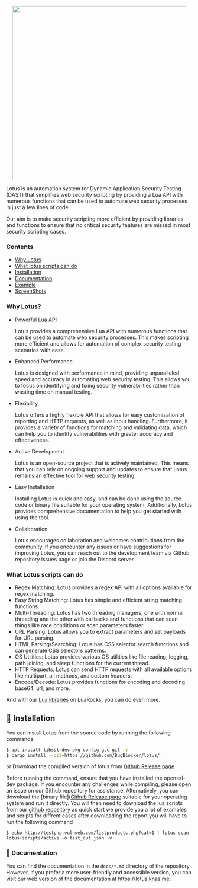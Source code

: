 <p align="center">
<p align="center">
<img src="https://user-images.githubusercontent.com/45688522/222855427-5a328880-1ded-4adf-ac8e-35d0ba1c8cdd.png" width="470px" >
<!-- img src="https://user-images.githubusercontent.com/45688522/222831284-09899d3b-322b-4215-ba99-8294d4bf8a9b.png" width="170px" -->
</p>
Lotus is an automation system for Dynamic Application Security Testing (DAST) that simplifies web security scripting by providing a Lua API with numerous functions that can be used to automate web security processes in just a few lines of code

Our aim is to make security scripting more efficient by providing libraries and functions to ensure that no critical security features are missed in most security scripting cases.

### Contents
- [Why Lotus](#why-lotus)
- [What lotus scripts can do](#what-lotus-scripts-can-do)
- [Installation](#rocket-installation)
- [Documentation](#book-documentation)
- [Example](#example)
- [ScreenShots](#screenshots)

### Why Lotus?
- Powerful Lua API

    Lotus provides a comprehensive Lua API with numerous functions that can be used to automate web security processes. This makes scripting more efficient and allows for automation of complex security testing scenarios with ease.

- Enhanced Performance

    Lotus is designed with performance in mind, providing unparalleled speed and accuracy in automating web security testing. This allows you to focus on identifying and fixing security vulnerabilities rather than wasting time on manual testing.

- Flexibility

    Lotus offers a highly flexible API that allows for easy customization of reporting and HTTP requests, as well as input handling. Furthermore, it provides a variety of functions for matching and validating data, which can help you to identify vulnerabilities with greater accuracy and effectiveness.

- Active Development

    Lotus is an open-source project that is actively maintained, This means that you can rely on ongoing support and updates to ensure that Lotus remains an effective tool for web security testing.

- Easy Installation

    Installing Lotus is quick and easy, and can be done using the source code or binary file suitable for your operating system. Additionally, Lotus provides comprehensive documentation to help you get started with using the tool.

- Collaboration

    Lotus encourages collaboration and welcomes contributions from the community. If you encounter any issues or have suggestions for improving Lotus, you can reach out to the development team via Github repository issues page or join the Discord server.


### What Lotus scripts can do
- Regex Matching: Lotus provides a regex API with all options available for regex matching.
- Easy String Matching: Lotus has simple and efficient string matching functions.
- Multi-Threading: Lotus has two threading managers, one with normal threading and the other with callbacks and functions that can scan things like race conditions or scan parameters faster.
- URL Parsing: Lotus allows you to extract parameters and set payloads for URL parsing.
- HTML Parsing/Searching: Lotus has CSS selector search functions and can generate CSS selectors patterns.
- OS Utilities: Lotus provides various OS utilities like file reading, logging, path joining, and sleep functions for the current thread.
- HTTP Requests: Lotus can send HTTP requests with all available options like multipart, all methods, and custom headers.
- Encode/Decode: Lotus provides functions for encoding and decoding base64, url, and more.

And with our [Lua libraries](https://luarocks.org/labels/lotus) on LuaRocks, you can do even more. 


## :rocket: Installation
You can install Lotus from the source code by running the following commands:
```bash
$ apt install libssl-dev pkg-config gcc git -y
$ cargo install --git=https://github.com/BugBlocker/lotus/
```
or Download the compiled version of lotus from [Github Release page](https://github.com/BugBlocker/lotus/releases)

Before running the command, ensure that you have installed the openssl-dev package. If you encounter any challenges while compiling, please open an issue on our Github repository for assistance. Alternatively, you can download the [binary file]([Github Release page](https://github.com/BugBlocker/lotus/releases) suitable for your operating system and run it directly.
You will then need to download the lua scripts from our [github repository](https://github.com/rusty-sec/lotus-scripts) as quick start 
we provide you a lot of examples and scripts for diffrent cases
after downloading the report you will have to run the following command
```
$ echo http://testphp.vulnweb.com/listproducts.php?cat=1 | lotus scan lotus-scripts/active -o test_out.json -v
```


### :book: Documentation
You can find the documentation in the `docs/*.md` directory of the repository. However, if you prefer a more user-friendly and accessible version, you can visit our web version of the documentation at https://lotus.knas.me.
